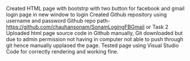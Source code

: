 Created HTML page with bootstrp with two button for facebook and gmail login page in new window to login
Created Github repository using username and password
Github repo path-https://github.com/chauhansonam/SonamLogingFBGmail or Task 2
Uploaded html page source code in Github manually, Git downloaded but due to admin permission not having in computer not able to push through git hence manually upplaoed the page.
Tested page using Visual Studio Code for correctly rendering and working fine.
